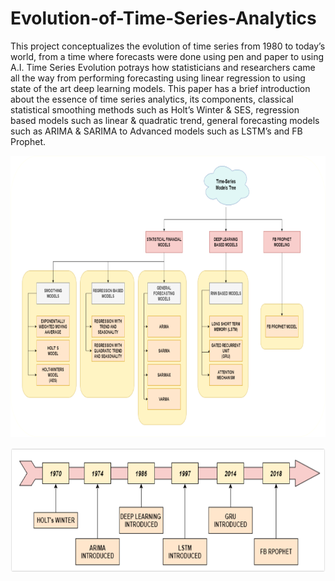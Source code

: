 # Evolution-of-Time-Series-Analytics
This project conceptualizes the evolution of time series from 1980 to today’s world, from a time where forecasts were done using pen and paper to using A.I. Time Series Evolution potrays how statisticians and researchers came all the way from performing forecasting using linear regression to using state of the art deep learning models. This paper has a brief introduction about  the essence of time series analytics, its components, classical statistical smoothing methods such as Holt’s Winter &amp; SES, regression based models such as linear &amp; quadratic trend, general forecasting models such as ARIMA &amp; SARIMA to Advanced models such as LSTM’s and FB Prophet.  
<p align="center"><img src="Images/Picture1.png" width=600 height=450 ></p>
<p align="center"><img src="Images/Picture2.png" width=600 height=200 ></p>
